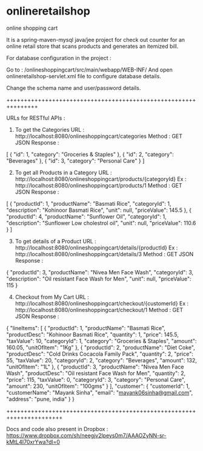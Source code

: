 # onlineretailshop
online shopping cart

It is a spring-maven-mysql java/jee project for check out counter for an online retail store that scans products and generates an itemized bill.

For database configuration in the project :

Go to  :   /onlineshoppingcart/src/main/webapp/WEB-INF/
And open onlineretailshop-servlet.xml file to configure database details.

<bean id="dataSource"
		class="org.springframework.jdbc.datasource.DriverManagerDataSource">
		<property name="driverClassName" value="com.mysql.jdbc.Driver" />
		<property name="url" value="jdbc:mysql://localhost:3306/mypractice" />
		<property name="username" value="root" />
		<property name="password" value="password" />
	</bean>

Change the schema name and user/password details.



+++++++++++++++++++++++++++++++++++++++++++++++++++++++++++++++

URLs for RESTful APIs :

1.	To  get the Categories
URL : http://localhost:8080/onlineshoppingcart/categories
Method : GET
JSON Response :

[
  {
    "id": 1,
    "category": "Groceries & Staples"
  },
  {
    "id": 2,
    "category": "Beverages"
  },
  {
    "id": 3,
    "category": "Personal Care"
  }
]

2.	To get all Products in a Category 
URL : http://localhost:8080/onlineshoppingcart/products/{categoryId}
Ex : http://localhost:8080/onlineshoppingcart/products/1
Method : GET
JSON Response :

[
  {
    "productId": 1,
    "productName": "Basmati Rice",
    "categoryId": 1,
    "description": "Kohinoor Basmati Rice",
    "unit": null,
    "priceValue": 145.5
  },
  {
    "productId": 4,
    "productName": "Sunflower Oil",
    "categoryId": 1,
    "description": "Sunflower Low cholestrol oil",
    "unit": null,
    "priceValue": 110.6
  }
]

3.	To get details of a Product
URL : http://localhost:8080/onlineshoppingcart/details/{productId}
Ex : http://localhost:8080/onlineshoppingcart/details/3
Method : GET
JSON Response :

{
  "productId": 3,
  "productName": "Nivea Men Face Wash",
  "categoryId": 3,
  "description": "Oil resistant Face Wash for Men",
  "unit": null,
  "priceValue": 115
}

4.	Checkout from My Cart
URL : http://localhost:8080/onlineshoppingcart/checkout/{customerId}
Ex : http://localhost:8080/onlineshoppingcart/checkout/1
Method : GET
JSON Response :

{
  "lineItems": [
    {
      "productId": 1,
      "productName": "Basmati Rice",
      "productDesc": "Kohinoor Basmati Rice",
      "quantity": 1,
      "price": 145.5,
      "taxValue": 10,
      "categoryId": 1,
      "category": "Groceries & Staples",
      "amount": 160.05, 
      "unitOfItem": "1Kg"
    },
    {
      "productId": 2,
      "productName": "Diet Coke",
      "productDesc": "Cold Drinks Cocacola Family Pack",
      "quantity": 2,
      "price": 55,
      "taxValue": 20,
      "categoryId": 2,
      "category": "Beverages",
      "amount": 132,
      "unitOfItem": "1L"
    },
    {
      "productId": 3,
      "productName": "Nivea Men Face Wash",
      "productDesc": "Oil resistant Face Wash for Men",
      "quantity": 2,
      "price": 115,
      "taxValue": 0,
      "categoryId": 3,
      "category": "Personal Care",
      "amount": 230,
      "unitOfItem": "100gms"
    }
  ],
  "customer": {
    "customerId": 1,
    "customerName": "Mayank Sinha",
    "email": "mayank06sinha@gmail.com",
    "address": "pune, india"
  }
}

++++++++++++++++++++++++++++++++++++++++++++++++++++++++++++++++++++++

Docs and code also present in Dropbox : https://www.dropbox.com/sh/neegjv2lpeys0m7/AAAOZyNN-sr-kMtL4I70xrYwa?dl=0

